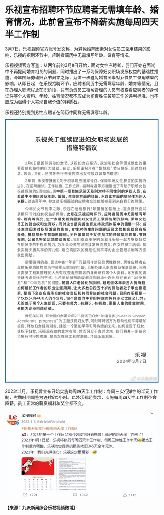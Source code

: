 # 乐视宣布招聘环节应聘者无需填年龄、婚育情况，此前曾宣布不降薪实施每周四天半工作制

3月7日，乐视视频官方账号发文称，为避免婚育因素对女性员工录用结果的影响，乐视的招聘环节中，应聘者简历中无需填写年龄、婚育等情况。

乐视视频官方写道：从两年前的3月8日开始，面对女性应聘者，我们开始在面试中不再提问婚育相关的问题，同时推出了一系列保障妇女职场发展权益的基础性措施。今年国际劳动妇女节到来之际，为进一步避免婚育因素对女性员工录用结果的影响，从即日起，在乐视招聘环节，应聘者简历中无需填写年龄、婚育等情况，且在办理入职流程及在职阶段，只有负责员工档案管理的人员有权查看应聘者的身份证件等个人资料。年龄、婚育情况都不应成为能否胜任某项工作的评判标准，也不应成为阻碍个人实现自我价值的绊脚石。

乐视还特别提到男性应聘者在简历中同样无需填写年龄。

![1c72880dc3ef75fc5975f4e1ff81eab8.jpg](https://raw.githubusercontent.com/qqhsx/qqnews_image/main/2024/03/07/乐视宣布招聘环节应聘者无需填年龄、婚育情况，此前曾宣布不降薪实施每周四天半工作制/1c72880dc3ef75fc5975f4e1ff81eab8.jpg)

2023年1月，乐视曾宣布开始实施每周四天半工作制：每周三实行弹性的半天工作制，考勤时间调整为连续的5小时。此外乐视还表示，实施每周四天半工作制不会降薪，员工正常的薪资福利和奖金都不变。

![be917eb296e6a1bc89264e3928c205fe.jpg](https://raw.githubusercontent.com/qqhsx/qqnews_image/main/2024/03/07/乐视宣布招聘环节应聘者无需填年龄、婚育情况，此前曾宣布不降薪实施每周四天半工作制/be917eb296e6a1bc89264e3928c205fe.jpg)

**【来源：九派新闻综合乐视视频微博】**

